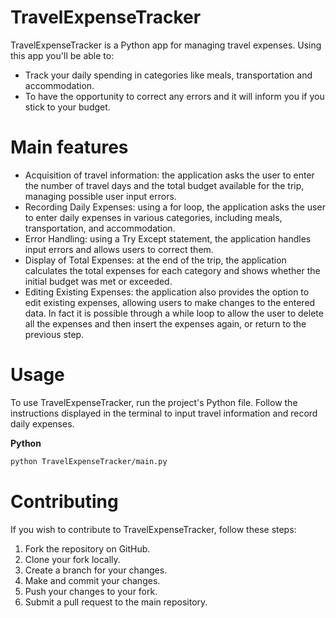 # TravelExpenseTracker
TravelExpenseTracker is a Python app for managing travel expenses. Using this app you'll be able to: 
- Track your daily spending in categories like meals, transportation and accommodation.
- To have the opportunity to correct any errors and it will inform you if you stick to your budget.
# Main features
- Acquisition of travel information: the application asks the user to enter the number of travel days and the total budget available for the trip, managing possible user input errors.
- Recording Daily Expenses: using a for loop, the application asks the user to enter daily expenses in various categories, including meals, transportation, and accommodation.
- Error Handling: using a Try Except statement, the application handles input errors and allows users to correct them.
- Display of Total Expenses: at the end of the trip, the application calculates the total expenses for each category and shows whether the initial budget was met or exceeded.
- Editing Existing Expenses: the application also provides the option to edit existing expenses, allowing users to make changes to the entered data. In fact it is possible through a while loop to allow the user to delete all the expenses and then insert the expenses again, or return to the previous step.
# Usage
To use TravelExpenseTracker, run the project's Python file. Follow the instructions displayed in the terminal to input travel information and record daily expenses.

**Python**
```sh
python TravelExpenseTracker/main.py
```
# Contributing
If you wish to contribute to TravelExpenseTracker, follow these steps:

1. Fork the repository on GitHub. 
2. Clone your fork locally.
3. Create a branch for your changes.
4. Make and commit your changes. 
5. Push your changes to your fork. 
6. Submit a pull request to the main repository.
